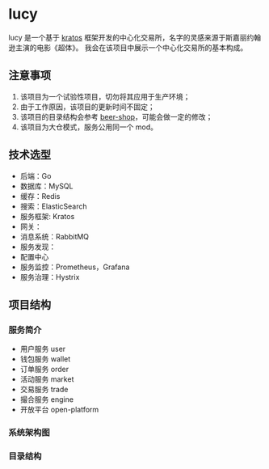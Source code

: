 # lucy

lucy 是一个基于 [kratos](https://github.com/go-kratos/kratos) 框架开发的中心化交易所，名字的灵感来源于斯嘉丽约翰逊主演的电影《超体》。
我会在该项目中展示一个中心化交易所的基本构成。

## 注意事项
1. 该项目为一个试验性项目，切勿将其应用于生产环境；
2. 由于工作原因，该项目的更新时间不固定；
3. 该项目的目录结构会参考 [beer-shop](https://github.com/go-kratos/beer-shop)，可能会做一定的修改；
4. 该项目为大仓模式，服务公用同一个 mod。

## 技术选型


* 后端：Go
* 数据库：MySQL
* 缓存：Redis
* 搜索：ElasticSearch
* 服务框架: Kratos
* 网关：
* 消息系统：RabbitMQ
* 服务发现：
* 配置中心
* 服务监控：Prometheus，Grafana
* 服务治理：Hystrix


## 项目结构
### 服务简介
- 用户服务 user
- 钱包服务 wallet
- 订单服务 order
- 活动服务 market
- 交易服务 trade
- 撮合服务 engine
- 开放平台 open-platform


### 系统架构图

### 目录结构
